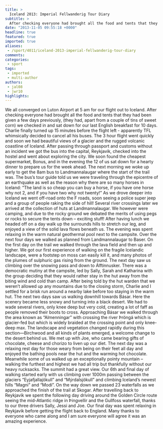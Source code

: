 ```yaml
---
title: >
  Iceland 2013: Imperial Fellwanderig Tour Diary
subtitle: >
  After checking everyone had brought all the food and tents that they had been given a few days previously, (they had, apart from a couple of tins of sweet corn) we checked in and sat down for our last English breakfast for 10 days.
date: "2013-11-05 09:55:18 +0000"
headline: true
featured: true
imported: true
aliases:
 - /sport/4011/iceland-2013-imperial-fellwanderig-tour-diary
comments:
categories:
 - sport
tags:
 - imported
 - multi-author
authors:
 - jal08
 - jwr10
highlights:
---
```


We all converged on Luton Airport at 5 am for our flight out to Iceland. After checking everyone had brought all the food and tents that they had been given a few days previously, (they had, apart from a couple of tins of sweet corn) we checked in and sat down for our last English breakfast for 10 days. Charlie finally turned up 15 minutes before the flight left - apparently TFL whimsically decided to cancel all his buses.
 The 3 hour flight went quickly and soon we had beautiful views of a glacier and the rugged volcanic coastline of Iceland. After passing through passport and customs without an incident we got the bus into the capital, Reykjavik, checked into the hostel and went about exploring the city. We soon found the cheapest supermarket, Bonus, and in the evening the 12 of us sat down for a hearty dinner to prepare us for the week ahead.
 The next morning we woke up early to get the 8am bus to Landmannalaugar where the start of the trail was. The bus’s tour guide told us we were traveling through the epicentre of an earthquake as well as the reason why there are so many horses in Iceland: “The land is so cheap you can buy a horse, if you have one horse why not 2, and if you have two why not twenty!”
 As we drove deeper into Iceland we went off-road onto the F roads, soon seeing a police super jeep and a group of people raking the side of hill! Several river crossings later we arrived at the collection of huts at Landmannalaugar. We however were camping, and due to the rocky ground we debated the merits of using pegs or rocks to secure the tents down – exciting stuff! After having lunch we headed off on a day walk up the surrounds hills to stretch our leg, and enjoyed a view of the solid lava flows beneath us. The evening was spent relaxing in the warm natural geothermal pool next to the campsite.
 Over the next four days we walked as planned from Landmannalaugar to Baser. On the first day on the trail we walked through the lava field and then up and higher. We got our first experience of walking on the fragile Icelandic landscape, were a footstep on moss can easily kill it, and many photos of the plumes of sulphuric gas rising from the ground. The next day saw us climbing over the snowing pass and down to Álftinnusker. There was a democratic mutiny at the campsite, led by Sally, Sarah and Katharina with the group deciding that they would rather stay in the hut away from the biting wind and cold than camp. After being told by the hut warden that we weren’t allowed up any mountains due to the closing storm, Charlie and I settled for a brisk run around a nearby lake before too staying in the warm hut. The next two days saw us walking downhill towards Básar. Here the scenery became less snowy and turning into a black desert. We had to wade several rivers, only knee deep but very cold, creating a lot of faff as people removed their boots to cross. Approaching Básar we walked through the area known as “Almenningar” with crossing the river Þröngá which is glacier-fed but which is widely braided at the crossing point and only knee-deep max. The landscape and vegetation changed rapidly during this section—Birchwood and all kinds of plants emerged, a welcome change to the desert behind us. We met up with Joe, who came bearing gifts of chocolate, cheese and chorizo to liven up our diet.
 The next day was a relaxing rest day for those weary from being on their feet all day and enjoyed the bathing pools near the hut and the warming hot chocolate. Meanwhile some of us walked up an exceptionally pointy mountain – walking the furthest and highest we had all trip but thankfully without our heavy rucksacks. The summit had a great view. Our 6th and final day of walking started early with us climbing over 1000m passing between the glaciers “Eyjafjallajökull” and “Mýrdalsjökull” and climbing Iceland’s newest hills “Magni” and “Modi”. On the way down we passed 23 waterfalls as we approached the finish of the trail at Skogar.
 After travelling back to Reykjavik we spent the following day driving around the Golden Circle route seeing the mid-Atlantic ridge in Þingvellir and the Gullfoss waterfall, thanks to our three drivers Sally, Jessi and Joe.
 Our final day was spent relaxing in Reykjavik before getting the flight back to England. Many thanks to everyone who came along and I am sure everyone will agree it was an amazing experience.
